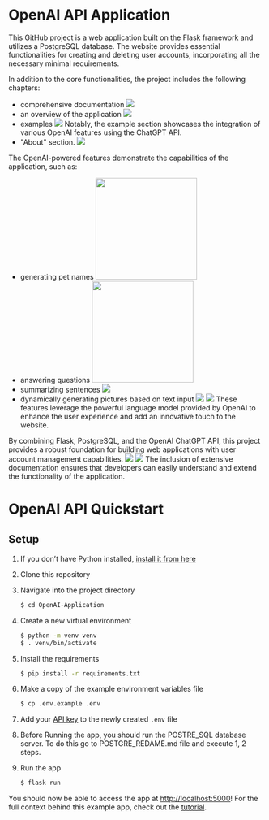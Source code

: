 # OpenAI API Application 
This GitHub project is a web application built on the Flask framework and utilizes a PostgreSQL database. The website provides essential functionalities for creating and deleting user accounts, incorporating all the necessary minimal requirements.

In addition to the core functionalities, the project includes the following chapters:
- comprehensive documentation
   <img src="/static/readme_screenshots/Documentation%20page%20Screenshot.png">
- an overview of the application
  <img src="/static/readme_screenshots/Main%20Page%20Screenshot.png">
- examples
  <img src="/static/readme_screenshots/Examples%20page%20Screenshot.png"> 
Notably, the example section showcases the integration of various OpenAI features using the ChatGPT API.
- "About" section.
  <img src="/static/readme_screenshots/About%20page%20Screenshot.png">

The OpenAI-powered features demonstrate the capabilities of the application, such as:
- generating pet names
    <img src="/static/readme_screenshots/Examples-%20Pet%20name%20page%20Screenshot.png" height="200" width="200">
- answering questions
    <img src="/static/readme_screenshots/Examples%20-%20q%20and%20a%20page%20Screenshot.png" height="200" width="200">
- summarizing sentences
    <img src="/static/readme_screenshots/Examples%20-%20Summarize%20name%20page%20Screenshot.png">
- dynamically generating pictures based on text input
    <img src="/static/readme_screenshots/Examples%20-%20image%20generate%20page%20Screenshot.png">
    <img src="/static/readme_screenshots/Examples%20-%20image%20generate%20create%20image%20page%20Screenshot.png">
  These features leverage the powerful language model provided by OpenAI to enhance the user experience and add an innovative touch to the website.

By combining Flask, PostgreSQL, and the OpenAI ChatGPT API, this project provides a robust foundation for building web applications with user account management capabilities. 
  <img src="/static/readme_screenshots/Login%20Page%20Screenshot.png">
  <img src="/static/readme_screenshots/Profile%20Page%20Screenshot.png">
The inclusion of extensive documentation ensures that developers can easily understand and extend the functionality of the application.



# OpenAI API Quickstart 

## Setup

1. If you don’t have Python installed, [install it from here](https://www.python.org/downloads/)

2. Clone this repository

3. Navigate into the project directory

   ```bash
   $ cd OpenAI-Application
   ```

4. Create a new virtual environment

   ```bash
   $ python -m venv venv
   $ . venv/bin/activate
   ```

5. Install the requirements

   ```bash
   $ pip install -r requirements.txt
   ```

6. Make a copy of the example environment variables file

   ```bash
   $ cp .env.example .env
   ```

7. Add your [API key](https://beta.openai.com/account/api-keys) to the newly created `.env` file

8. Before Running the app, you should run the POSTRE_SQL database server.
 To do this go to POSTGRE_REDAME.md file and execute 1, 2 steps.

9. Run the app

   ```bash
   $ flask run
   ```

You should now be able to access the app at [http://localhost:5000](http://localhost:5000)! For the full context behind this example app, check out the [tutorial](https://beta.openai.com/docs/quickstart).
